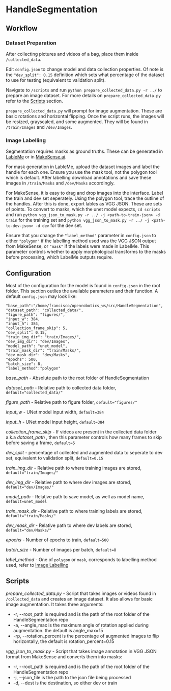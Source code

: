 # HandleSegmentation

## Workflow

### Dataset Preparation
After collecting pictures and videos of a bag, place them inside `/collected_data`.

Edit `config.json` to change model and data collection properties. Of note is the `"dev_split": 0.15` definition which sets what percentage of the dataset to use for testing (equivalent to validation split).

Navigate to `/scripts` and run `python prepare_collected_data.py -r ../` to prepare an image dataset. For more details on `prepare_collected_data.py` refer to the [Scripts](#Scripts) section.

`prepare_collected_data.py` will prompt for image augmentation. These are basic rotations and horizontal flipping. Once the script runs, the images will be resized, grayscaled, and some augmented. They will be found in `/train/Images` and `/dev/Images`.

### Image Labelling
Segmentation requires masks as ground truths. These can be generated in [LableMe](http://labelme.csail.mit.edu/Release3.0/) or in [MakeSense.ai](https://www.makesense.ai/).

For mask  generation in LableMe, upload the dataset images and label the handle for each one. Ensure you use the mask tool, not the polygon tool which is default. After labelling download annotations and save these images in `/train/Masks` and `/dev/Masks` accordingly.

For MakeSense, it is easy to drag and drop images into the interface. Label the train and dev set seperately. Using the polygon tool, trace the outline of the handles. After this is done, export lables as VGG JSON. These are sets of points. To convert to masks, which the unet model expects, `cd scripts` and run `python vgg_json_to_mask.py -r ../ -j <path-to-train-json> -d train` for the training set and `python vgg_json_to_mask.py -r ../ -j <path-to-dev-json> -d dev` for the dev set.

Ensure that you change the `"label_method"` parameter in `config.json` to either `"polygon"` if the labelling method used was the VGG JSON output from MakeSense, or `"mask"` if the labels were made in LabelMe. This parameter controls whether to apply morphological transforms to the masks before processing, which LabelMe outputs require.

## Configuration
Most of the configuration for the model is found in `config.json` in the root folder. This section outlies the available parameters and their function. A default `config.json` may look like:

	"base_path":"/home/francisco/openrobotics_ws/src/HandleSegmentation",
	"dataset_path": "collected_data/",
	"figure_path": "figures/",
	"input_w": 384,
	"input_h": 384,
	"collection_frame_skip": 5,
	"dev_split": 0.15,
	"train_img_dir": "train/Images/",
	"dev_img_dir": "dev/Images",
	"model_path": "unet_model",
	"train_mask_dir": "train/Masks/",
	"dev_mask_dir": "dev/Masks",
	"epochs": 500,
	"batch_size": 8,
	"label_method":"polygon"


_base_path_ - Absolute path to the root folder of HandleSegmentation

_dataset_path_ - Relative path to collected data folder, `default="collected_data/"`

_figure_path_ - Relative path to figure folder, `default="figures/"`

_input_w_ - UNet model input width, `default=384`

_input_h_ - UNet model input height, `default=384`

_collection_frame_skip_ - If videos are present in the collected data folder a.k.a _dataset_path_ , then this parameter controls how many frames to skip before saving a frame, `default=5`

_dev_split_ - percentage of collected and augmented data to seperate to dev set, equivalent to validation split, `default=0.15`

_train_img_dir_ - Relative path to where training images are stored, `default="train/Images/"`

_dev_img_dir_ - Relative path to where dev images are stored, `default="dev/Images/"`

_model_path_ - Relative path to save model, as well as model name, `default=unet_model`

_train_mask_dir_ - Relative path to where training labels are stored, `default="train/Masks/"`

_dev_mask_dir_ - Relative path to where dev labels are stored, `default="dev/Masks/"`

_epochs_ - Number of epochs to train, `default=500`

_batch_size_ - Number of images per batch, `default=8`

_label_method_ - One of `polygon` or `mask`, corresponds to labelling method used, refer to [Image Labelling](#Image-Labelling)



## Scripts

_prepare_collected_data.py_ - Script that takes images or videos found in `/collected_data` and creates an image dataset. It also allows for basic image augmentation. It takes three arguments:
<ul>
  <li> -r, --root_path is required and is the path of the root folder of the HandleSegmentation repo        </li>
  <li>-a, --angle_max is the maximum angle of rotation applied during augmentation. the default is angle_max=15</li>
  <li>-rp, --rotation_percent is the percentage of augmented images to flip horizontally, the default is rotation_percent=0.15</li>
</ul>

_vgg_json_to_mask.py_ - Script that takes image annotation in VGG JSON format from MakeSense and converts them into masks:
<ul>
  <li> -r, --root_path is required and is the path of the root folder of the HandleSegmentation repo        </li>
  <li> -j, --json_file is the path to the json file being processed</li>
  <li>-d, --dest is the destination, so either dev or train</li>
</ul>
